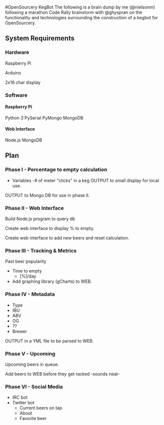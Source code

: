 #OpenSourcery KegBot
The following is a brain dump by me (@nielsonm) following a marathon Code Rally brainstorm with @ghyspran on the functionality and technologies surrounding the construction of a kegbot for OpenSourcery.

## System Requirements
### Hardware
Raspberry Pi

Arduino

2x16 char display

### Software
#### Raspberry Pi
Python 3
PySerial
PyMongo
MongoDB

#### Web Interface
Node.js
MongoDB

## Plan
### Phase I - Percentage to empty calculation
* Variables -# of meter "clicks" in a keg
OUTPUT to small display for local use.

OUTPUT to Mongo DB for use in phase II.

### Phase II - Web Interface
Build Node.js program to query db

Create web interface to display % to empty.

Create web interface to add new beers and reset calculation.

### Phase III - Tracking & Metrics
Past beer popularity
* Time to empty
    * [%]/day
* Add graphing library (gCharts) to WEB.

### Phase IV - Metadata
* Type
* IBU
* ABV
* OG
* ??
* Brewer

OUTPUT in a YML file to be parsed to WEB.

### Phase V - Upcoming
Upcoming beers in queue.

Add beers to WEB before they get racked -sounds neat-

### Phase VI - Social Media
* IRC bot
* Twitter bot
    * Current beers on tap
    * About
    * Favorite beer
